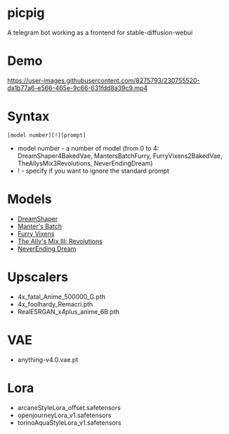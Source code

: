 # picpig
A telegram bot working as a frontend for stable-diffusion-webui

# Demo

https://user-images.githubusercontent.com/8275793/230755520-da1b77a6-e566-465e-9c66-631fdd8a39c9.mp4

# Syntax

```
[model number][!][prompt]
```

- model number - a number of model (from 0 to 4: DreamShaper4BakedVae, MantersBatchFurry, FurryVixens2BakedVae, TheAllysMix3Revolutions, NeverEndingDream)
- ! - specify if you want to ignore the standard prompt

# Models

- [DreamShaper](https://civitai.com/models/4384/dreamshaper)
- [Manter's Batch](https://civitai.com/models/20957/manters-batch-furry-model)
- [Furry Vixens](https://civitai.com/models/17333/furry-vixens)
- [The Ally's Mix III: Revolutions](https://civitai.com/models/10752/the-allys-mix-iii-revolutions)
- [NeverEnding Dream](https://civitai.com/models/10028/neverending-dream)

# Upscalers

- 4x_fatal_Anime_500000_G.pth
- 4x_foolhardy_Remacri.pth
- RealESRGAN_x4plus_anime_6B.pth

# VAE

- anything-v4.0.vae.pt

# Lora

- arcaneStyleLora_offset.safetensors
- openjourneyLora_v1.safetensors
- torinoAquaStyleLora_v1.safetensors
